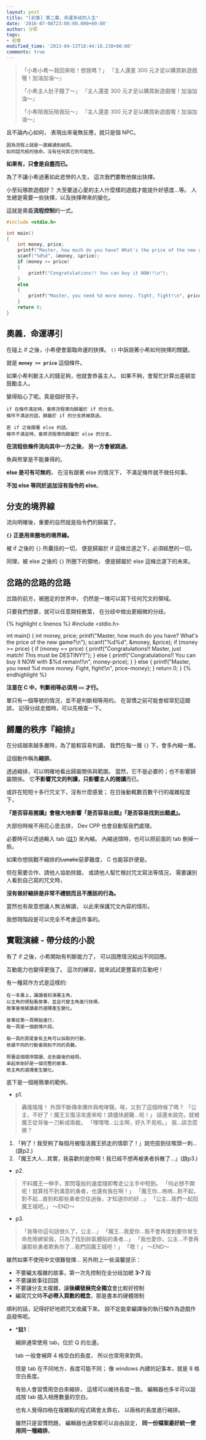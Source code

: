```yaml
---
layout: post
title: "[初章] 第二幕、命運多歧的人生"
date: '2016-07-08T23:08:00.000+09:00'
author: 沙耶
tags:
- 初章
modified_time: '2013-04-13T18:44:18.238+08:00'
comments: true
---
```


> 「小希小希～我回來啦！想我嗎？」
> 『主人還差 300 元才足以購買新遊戲喔！加油加油～』
> 
> 「小希主人肚子餓了～」
> 『主人還差 300 元才足以購買新遊戲喔！加油加油～』
> 
> 「小希陪我玩陪我玩～」
> 『主人還差 300 元才足以購買新遊戲喔！加油加油～』

且不論內心如何，
表現出來毫無反應，就只是個 NPC。

	因為流程上就是一直線通到結局。
	如同詛咒般的宿命，沒有任何其它的可能性。

**如果有，只會是自盡而已。**

為了不讓小希過著如此悲慘的人生，
這次我們要教他做出抉擇。

小至玩哪款遊戲好？
大至要送心愛的主人什麼樣的遊戲才能提升好感度…等。
人生總是需要一些抉擇，以及抉擇帶來的變化。

這就是奧義**流程控制**的一式。

```c
#include <stdio.h>

int main()
{
	int money, price;
	printf("Master, how much do you have? What's the price of the new game?\n");
	scanf("%d%d", &money, &price);
	if (money >= price)
	{
		printf("Congratulations!! You can buy it NOW!!\n");
	}
	else
	{
		printf("Master, you need %d more money. fight, fight!\n", price-money);
	}
	return 0;
}
```

## 奧義．命運導引

在碰上 if 之後，小希便會面臨命運的抉擇。
`()` 中訴說著小希如何抉擇的關鍵。

就是 **`money >= price`** 這個條件。

如果小希判斷主人的錢足夠，他就會恭喜主人。
如果不夠，會幫忙計算出差額並鼓勵主人。

變得貼心了呢。真是個好孩子。

	if 在條件滿足時，會將流程導向歸屬於 if 的分支。
	條件不滿足的話，歸屬於 if 的分支將被跳過。
	
	若 if 之後跟著 else 的話，
	條件不滿足時，會將流程導向歸屬於 else 的分支。
	
**在流程依條件流向其中一方之後，
另一方會被跳過**。

魚與熊掌是不能兼得的。

**else 是可有可無的**，
在沒有跟著 else 的情況下，
不滿足條件就不做任何事。

**不加 else 等同於追加沒有指令的 else**。

## 分支的境界線

流向明確後，重要的自然就是指令們的歸屬了。

**`{}` 正是用來圈地的境界線。**

被 if 之後的 `{}` 所囊括的一切，
便是歸屬於 if 這條岔道之下，必須經歷的一切。

同理，被 else 之後的 `{}` 所圈下的領地，
便是歸屬於 else 這條岔道下的未來。

## 岔路的岔路的岔路

岔路的前方，被圈定的世界中，
仍然是一塊可以寫下任何咒文的領域。

只要我們想要，就可以任意開枝散葉，
在分歧中做出更細微的分歧。

{% highlight c linenos %}
#include <stdio.h>

int main()
{
	int money, price;
	printf("Master, how much do you have? What's the price of the new game?\n");
	scanf("%d%d", &money, &price);
	if (money >= price)
	{
		if (money == price)
		{
			printf("Congratulations!! Master, just match! This must be DESTINY!!");
		}
		else
		{
			printf("Congratulations!! You can buy it NOW with $%d remain!!\n", money-price);
		}
	}
	else
	{
		printf("Master, you need %d more money. Fight, fight!\n", price-money);
	}
	return 0;
}
{% endhighlight %}

**注意在 C 中，判斷相等必須用 `==` 才行。**

單只有一個等號的情況，並不是判斷相等用的。
在習慣之前可能會經常犯這錯誤，
記得分歧走錯時，可以先檢查一下。

## 歸屬的秩序『縮排』

在分歧越來越多層時，為了能較容易判讀，
我們在每一層 `{}` 下，會多內縮一層。

這個動作稱為**縮排**。

透過縮排，可以明確地看出歸屬關係與範圍。
當然，它不是必要的；也不影響歸屬關係。
它**不影響咒文的判讀，只影響主人的閱讀**而已。

或許在短短十多行咒文下，沒有什麼感覺；
在日後動輒數百數千行的複雜程度下，

**『是否容易閱讀』會極大地影響『是否容易出錯』『是否容易找到出錯處』。**

大部份時候不用花心思去排，
Dev CPP 也會自動幫我們處理。

必要時可以透過輸入 tab ([註1](#c1)) 來內縮。
內縮過頭時，也可以把前面的 tab 刪掉一些。

如果你想挑戰不縮排的~~Lunatic~~惡夢難度，
C 也能容許便是。

但在需要合作、請他人協助除錯，
或請他人幫忙檢討咒文寫法等情況，
需要讓別人看到自己寫的咒文時，

**沒有做好縮排是非常不禮貌而且不應該的行為。**

當然也有故意想讓人無法解讀，
以此來保護咒文內容的情形。

我想現階段是可以完全不考慮這件事的。

## 實戰演練 - 帶分歧的小說

有了 if 之後，小希開始有判斷能力了，
可以因應情況給出不同回應。

互動能力也變得更強了。
這次的練習，就來試試更豐富的互動吧！

有一種寫作方式是這樣的:

	在一本書上，讓讀者扮演著主角，
	以主角的視點看故事，並且代替主角進行抉擇。
	故事會根據讀者的選擇產生變化。

	故事從第一頁開始進行，
	每一頁是一個劇情片段。

	每一頁的頁尾會有主角可以採取的行動，
	依據不同的行動會跳到不同的頁數。

	照著這個順序閱讀，走到最後的結局。
	串起來剛好是一個完整的故事，
	依主角的選擇產生變化。

底下是一個極簡單的範例。

- p1.

> 轟隆隆隆！
外頭不斷傳來爆炸與咆哮聲。唉，又到了這個時候了嗎？
「公主，不好了！魔王又復活攻進來啦！請儘快避難…呃！」
話還未說完，就被魔王從背後一刀斬成兩截。
「嘿嘿嘿…公主啊，好久不見啦。」
我…該怎麼做？
1. 「夠了！我受夠了每個月被復活魔王抓走的情節了！」說完拔劍往喉頭一刺… (跳p2.)
2. 「魔王大人…其實，我喜歡的是你啊！我已經不想再被勇者拆散了…」(跳p3.)

- p2.

> 不料魔王一伸手，那閃電般的速度隨即奪走公主手中短劍。
「何必想不開呢！就算找不到滿意的勇者，也還有我在啊！」
「魔王你…嗚嗚…對不起，對不起…直到和那些勇者交往過後，才知道你的好…」
「公主…我們一起回魔王城吧。」
～END～

- p3.

> 「我等你這句話很久了，公主…」
「魔王…我愛你…我不會再傻到要你冒生命危險綁架我，只為了找到帥氣體貼的勇者…」
「我也愛你，公主…不會再讓那些勇者欺負你了…我們回魔王城吧！」
「嗯！」
～END～

雖然如果不使用中文很難發揮…
另外附上一些溫馨提示：

- 不要編太複雜的故事，第一次先控制在全分歧加總 **3-7** 段
- 不要讓故事往回跳
- 不要讓分支太複雜，讓**後續發展完全獨立**會比較好控制
- 編寫咒文時**不必帶入頁數的概念**，那是書本的硬體限制

順利的話，記得好好地把咒文收藏下來。
說不定能拿編譯後的執行檔作為遊戲作品發佈呢。

- *<a name="c1"></a>**註1**：

	縮排通常使用 tab，位於 Q 的左邊。

	tab 一般會補齊 4 格空白的長度，
	所以也常用來對齊。

	但是 tab 在不同地方，長度可能不同；
	像 windows 內建的記事本，就是 8 格空白長度。

	有些人會習慣用空白來縮排，
	這樣可以維持長度一致。
	編輯器也多半可以設成按 tab 插入相應數量的空白。

	也有人覺得四格在複雜點的程式碼會太靠右，
	以兩格的長度進行縮排。

	雖然只是習慣問題，
	編輯器也通常都可以自由設定，
	**同一份檔案最好統一使用同一種縮排**。
